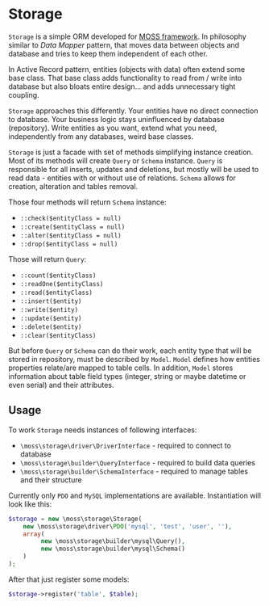 # Storage

`Storage` is a simple ORM developed for [MOSS framework](https://github.com/Potfur/moss).
In philosophy similar to _Data Mapper_ pattern, that moves data between objects and database and tries to keep them independent of each other.

In Active Record pattern, entities (objects with data) often extend some base class.
That base class adds functionality to read from / write into database but also bloats entire design... and adds unnecessary tight coupling.

`Storage` approaches this differently. Your entities have no direct connection to database.
Your business logic stays uninfluenced by database (repository).
Write entities as you want, extend what you need, independently from any databases, weird base classes.

`Storage` is just a facade with set of methods simplifying instance creation.
Most of its methods will create `Query` or `Schema` instance.
`Query` is responsible for all inserts, updates and deletions, but mostly will be used to read data - entities with or without use of relations.
`Schema` allows for creation, alteration and tables removal.

Those four methods will return `Schema` instance:

 * `::check($entityClass = null)`
 * `::create($entityClass = null)`
 * `::alter($entityClass = null)`
 * `::drop($entityClass = null)`

Those will return `Query`:

 * `::count($entityClass)`
 * `::readOne($entityClass)`
 * `::read($entityClass)`
 * `::insert($entity)`
 * `::write($entity)`
 * `::update($entity)`
 * `::delete($entity)`
 * `::clear($entityClass)`

But before `Query` or `Schema` can do their work, each entity type that will be stored in repository, must be described by `Model`.
`Model` defines how entities properties relate/are mapped to table cells.
In addition, `Model` stores information about table field types (integer, string or maybe datetime or even serial) and their attributes.

## Usage

To work `Storage` needs instances of following interfaces:

 * `\moss\storage\driver\DriverInterface` - required to connect to database
 * `\moss\storage\builder\QueryInterface` - required to build data queries
 * `\moss\storage\builder\SchemaInterface` - required to manage tables and their structure

Currently only `PDO` and `MySQL` implementations are available.
Instantiation will look like this:

```php
$storage = new \moss\storage\Storage(
    new \moss\storage\driver\PDO('mysql', 'test', 'user', ''),
    array(
         new \moss\storage\builder\mysql\Query(),
         new \moss\storage\builder\mysql\Schema()
    )
);
```

After that just register some models:

```php
$storage->register('table', $table);
```